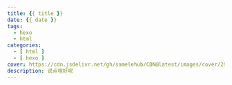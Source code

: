 ```yaml
---
title: {{ title }}
date: {{ date }}
tags:
  - hexo 
  - html 
categories:
  - [ html ]
  - [ hexo ]
cover: https://cdn.jsdelivr.net/gh/samelehub/CDN@latest/images/cover/29.jpg
description: 说点啥好呢
---
```

